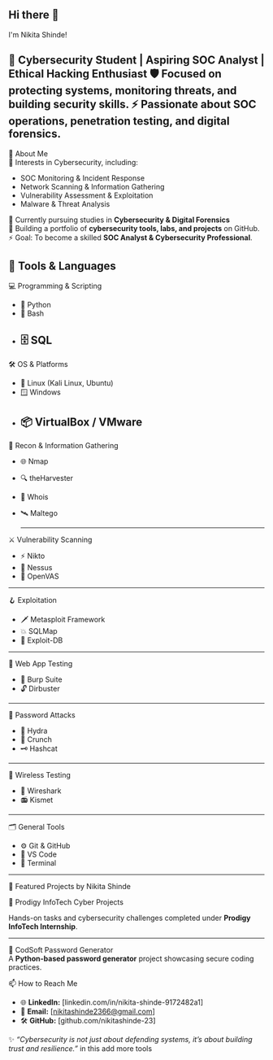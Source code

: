 Hi there 👋
---

I'm Nikita Shinde!

🔐 Cybersecurity Student | Aspiring SOC Analyst | Ethical Hacking Enthusiast
🛡️ Focused on protecting systems, monitoring threats, and building security skills.
⚡ Passionate about SOC operations, penetration testing, and digital forensics. 
---


📜 About Me  
🎯 Interests in Cybersecurity, including:  
- SOC Monitoring & Incident Response  
- Network Scanning & Information Gathering  
- Vulnerability Assessment & Exploitation   
- Malware & Threat Analysis  

🏫 Currently pursuing studies in **Cybersecurity & Digital Forensics**  
🌱 Building a portfolio of **cybersecurity tools, labs, and projects** on GitHub.  
⚡ Goal: To become a skilled **SOC Analyst & Cybersecurity Professional**.  

 🧰 Tools & Languages
 ---

💻 Programming & Scripting  
- 🐍 Python  
- 🐚 Bash  
- 🗄️ SQL
  ---
🛠️ OS & Platforms  
- 🐧 Linux (Kali Linux, Ubuntu)  
- 🪟 Windows  
- 📦 VirtualBox / VMware
  ---

🔎 Recon & Information Gathering  
- 🌐 Nmap  
- 🔍 theHarvester  
- 📜 Whois  
- 🛰️ Maltego  

  ---
 ⚔️ Vulnerability Scanning  
- ⚡ Nikto  
- 🐉 Nessus  
- 🔬 OpenVAS
--- 

🪝 Exploitation  
- 🗡️ Metasploit Framework  
- 💥 SQLMap  
- 🐚 Exploit-DB
---

🧪 Web App Testing  
- 🦀 Burp Suite  
- 🔓 Dirbuster
---
  
  

 🔐 Password Attacks  
- 🔨 Hydra   
- 🧰 Crunch  
- 🗝️ Hashcat
---
    
 🧭 Wireless Testing  
- 📶 Wireshark  
- 📻 Kismet
---

🗂️ General Tools  
- ⚙️ Git & GitHub  
- 📄 VS Code  
- 🐧 Terminal
---



📌 Featured Projects by Nikita Shinde  

🔹 Prodigy InfoTech Cyber Projects  

Hands-on tasks and cybersecurity challenges completed under **Prodigy InfoTech Internship**.  

---

🔹 CodSoft Password Generator  
A **Python-based password generator** project showcasing secure coding practices.  



📫 How to Reach Me  
- 🌐 **LinkedIn:** [linkedin.com/in/nikita-shinde-9172482a1] 
- 📧 **Email:** [nikitashinde2366@gmail.com]
- 🛠️ **GitHub:** [github.com/nikitashinde-23] 


✨ *“Cybersecurity is not just about defending systems, it’s about building trust and resilience.”*   in this add more tools
